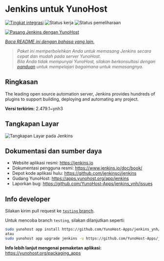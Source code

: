 <!--
N.B.: README ini dibuat secara otomatis oleh <https://github.com/YunoHost/apps/tree/master/tools/readme_generator>
Ini TIDAK boleh diedit dengan tangan.
-->

# Jenkins untuk YunoHost

[![Tingkat integrasi](https://apps.yunohost.org/badge/integration/jenkins)](https://ci-apps.yunohost.org/ci/apps/jenkins/)
![Status kerja](https://apps.yunohost.org/badge/state/jenkins)
![Status pemeliharaan](https://apps.yunohost.org/badge/maintained/jenkins)

[![Pasang Jenkins dengan YunoHost](https://install-app.yunohost.org/install-with-yunohost.svg)](https://install-app.yunohost.org/?app=jenkins)

*[Baca README ini dengan bahasa yang lain.](./ALL_README.md)*

> *Paket ini memperbolehkan Anda untuk memasang Jenkins secara cepat dan mudah pada server YunoHost.*  
> *Bila Anda tidak mempunyai YunoHost, silakan berkonsultasi dengan [panduan](https://yunohost.org/install) untuk mempelajari bagaimana untuk memasangnya.*

## Ringkasan

The leading open source automation server, Jenkins provides hundreds of plugins to support building, deploying and automating any project. 


**Versi terkirim:** 2.479.1~ynh3

## Tangkapan Layar

![Tangkapan Layar pada Jenkins](./doc/screenshots/screenshot1.png)

## Dokumentasi dan sumber daya

- Website aplikasi resmi: <https://jenkins.io>
- Dokumentasi pengguna resmi: <https://www.jenkins.io/doc/book/>
- Depot kode aplikasi hulu: <https://github.com/jenkinsci/jenkins>
- Gudang YunoHost: <https://apps.yunohost.org/app/jenkins>
- Laporkan bug: <https://github.com/YunoHost-Apps/jenkins_ynh/issues>

## Info developer

Silakan kirim pull request ke [`testing` branch](https://github.com/YunoHost-Apps/jenkins_ynh/tree/testing).

Untuk mencoba branch `testing`, silakan dilanjutkan seperti:

```bash
sudo yunohost app install https://github.com/YunoHost-Apps/jenkins_ynh/tree/testing --debug
atau
sudo yunohost app upgrade jenkins -u https://github.com/YunoHost-Apps/jenkins_ynh/tree/testing --debug
```

**Info lebih lanjut mengenai pemaketan aplikasi:** <https://yunohost.org/packaging_apps>
